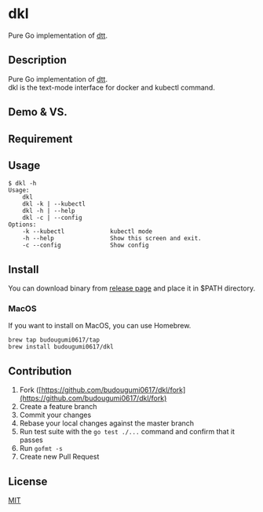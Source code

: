 # dkl
Pure Go implementation of [dtt][dtt].

## Description
Pure Go implementation of [dtt][dtt].  
dkl is the text-mode interface for docker and kubectl command.

## Demo & VS.

## Requirement

## Usage

```
$ dkl -h
Usage:
    dkl
    dkl -k | --kubectl
    dkl -h | --help
    dkl -c | --config
Options:
    -k --kubectl             kubectl mode
    -h --help                Show this screen and exit.
    -c --config              Show config
```

## Install
You can download binary from [release page](https://github.com/budougumi0617/dkl/releases) and place it in $PATH directory.

### MacOS
If you want to install on MacOS, you can use Homebrew.
```
brew tap budougumi0617/tap
brew install budougumi0617/dkl
```


## Contribution
1. Fork ([https://github.com/budougumi0617/dkl/fork](https://github.com/budougumi0617/dkl/fork)
2. Create a feature branch
3. Commit your changes
4. Rebase your local changes against the master branch
5. Run test suite with the `go test ./...` command and confirm that it passes
6. Run `gofmt -s`
7. Create new Pull Request

## License

[MIT](https://github.com/budougumi0617/dtt-go/blob/master/LICENSE)

[dtt]: https://github.com/ymizushi/dtt
